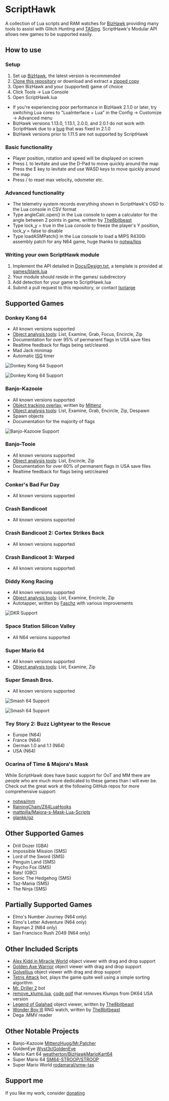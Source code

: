 # ScriptHawk
A collection of Lua scripts and RAM watches for [BizHawk](https://github.com/TASVideos/BizHawk) providing many tools to assist with Glitch Hunting and [TASing](http://tasvideos.org). ScriptHawk's Modular API allows new games to be supported easily.

## How to use
### Setup
1. Set up [BizHawk](https://github.com/TASVideos/BizHawk), the latest version is recommended
2. [Clone this repository](https://help.github.com/articles/cloning-a-repository/) or download and extract a [zipped copy](https://github.com/Isotarge/ScriptHawk/archive/master.zip)
3. Open BizHawk and your (supported) game of choice
4. Click Tools -> Lua Console
5. Open ScriptHawk.lua


- If you're experiencing poor performance in BizHawk 2.1.0 or later, try switching Lua cores to "LuaInterface + Lua" in the Config -> Customize -> Advanced menu
- BizHawk versions 1.13.0, 1.13.1, 2.0.0, and 2.0.1 do not work with ScriptHawk due to a [bug](https://github.com/TASVideos/BizHawk/issues/867) that was fixed in 2.1.0
- BizHawk versions prior to 1.11.5 are not supported by ScriptHawk

### Basic functionality
- Player position, rotation and speed will be displayed on screen
- Press L to levitate and use the D-Pad to move quickly around the map
- Press the E key to levitate and use WASD keys to move quickly around the map
- Press / to reset max velocity, odometer etc.

### Advanced functionality
- The telemetry system records everything shown in ScriptHawk's OSD to the Lua console in CSV format
- Type angleCalc.open() in the Lua console to open a calculator for the angle between 2 points in game, written by [The8bitbeast](https://twitter.com/the8bitbeast)
- Type lock_y = true in the Lua console to freeze the player's Y position, lock_y = false to disable
- Type loadASMPatch() in the Lua console to load a MIPS R4300i assembly patch for any N64 game, huge thanks to [notwa/lips](https://github.com/notwa/lips)

### Writing your own ScriptHawk module
1. Implement the API detailed in [Docs/Design.txt](Docs/Design.txt), a template is provided at [games/blank.lua](games/blank.lua)
2. Your module should reside in the games/ subdirectory
3. Add detection for your game to ScriptHawk.lua
4. Submit a pull request to this repository, or contact [Isotarge](https://twitter.com/Isotarge)

## Supported Games
### Donkey Kong 64
- All known versions supported
- [Object analysis tools](Docs/Object%20Analysis%20Tools.txt): List, Examine, Grab, Focus, Encircle, Zip
- Documentation for over 95% of permanent flags in USA save files
- Realtime feedback for flags being set/cleared
- Mad Jack minimap
- Automatic [ISG](http://dk64.wikia.com/wiki/Intro_Story_Glitch) timer

![Donkey Kong 64 Support](Images/Promo/dk64.png)

![Donkey Kong 64 Support](Images/Promo/dk64_ui.png)

### Banjo-Kazooie
- All known versions supported
- [Object tracking overlay](https://www.youtube.com/watch?v=m42wiHEdEbU), written by [Mittenz](https://twitter.com/mittenzhugg)
- [Object analysis tools](Docs/Object%20Analysis%20Tools.txt): List, Examine, Grab, Encircle, Zip, Despawn
- Spawn objects
- Documentation for the majority of flags

![Banjo-Kazooie Support](Images/Promo/bk_ui.png)

### Banjo-Tooie
- All known versions supported
- [Object analysis tools](Docs/Object%20Analysis%20Tools.txt): List, Encircle, Zip
- Documentation for over 60% of permanent flags in USA save files
- Realtime feedback for flags being set/cleared

### Conker's Bad Fur Day
- All known versions supported

### Crash Bandicoot
- All known versions supported

### Crash Bandicoot 2: Cortex Strikes Back
- All known versions supported

### Crash Bandicoot 3: Warped
- All known versions supported

### Diddy Kong Racing
- All known versions supported
- [Object analysis tools](Docs/Object%20Analysis%20Tools.txt): List, Examine, Encircle, Zip
- Autotapper, written by [Faschz](https://twitter.com/Faschz) with various improvements

![DKR Support](Images/Promo/dkr_ui.png)

### Space Station Silicon Valley
- All N64 versions supported

### Super Mario 64
- All known versions supported
- [Object analysis tools](Docs/Object%20Analysis%20Tools.txt): List, Examine, Zip

### Super Smash Bros.
- All known versions supported

![Smash 64 Support](Images/Promo/smash64.png)

![Smash 64 Support](Images/Promo/smash64_ui.png)

### Toy Story 2: Buzz Lightyear to the Rescue
- Europe (N64)
- France (N64)
- German 1.0 and 1.1 (N64)
- USA (N64)

### Ocarina of Time & Majora's Mask
While ScriptHawk does have basic support for OoT and MM there are people who are much more dedicated to these games than I will ever be. Check out the great work at the following GitHub repos for more comprehensive support:
- [notwa/mm](https://github.com/notwa/mm/tree/master/Lua)
- [RainingChain/Z64LuaHooks](https://github.com/RainingChain/Z64LuaHooks)
- [mattpilla/Majora-s-Mask-Lua-Scripts](https://github.com/mattpilla/Majora-s-Mask-Lua-Scripts)
- [glankk/gz](https://github.com/glankk/gz)

## Other Supported Games
- Drill Dozer (GBA)
- Impossible Mission (SMS)
- Lord of the Sword (SMS)
- Penguin Land (SMS)
- Psycho Fox (SMS)
- Rats! (GBC)
- Sonic The Hedgehog (SMS)
- Taz-Mania (SMS)
- The Ninja (SMS)

## Partially Supported Games
- Elmo's Number Journey (N64 only)
- Elmo's Letter Adventure (N64 only)
- Rayman 2 (N64 only)
- San Francisco Rush 2049 (N64 only)

## Other Included Scripts
- [Alex Kidd in Miracle World](Beta/Miracle%20World.lua) object viewer with drag and drop support
- [Golden Axe Warrior](Beta/Golden%20Axe%20Warrior.lua) object viewer with drag and drop support
- [Golvellius](Beta/Golvellius.lua) object viewer with drag and drop support
- [Tetris Attack](Tetris%20Attack%20Bot.lua) bot, plays the game quite well using a simple sorting algorithm
- [Mr. Driller 2](Beta/Drillbot.lua) bot
- [remove_klump.lua](Beta/remove_klump.lua), [code golf](https://en.wikipedia.org/wiki/Code_golf) that removes Klumps from DK64 USA version
- [Legend of Galahad](Beta/Galahad.lua) object viewer, written by [The8bitbeast](https://twitter.com/the8bitbeast)
- [Wonder Boy III](Beta/Wonder%20Boy%20III%20RNG%20Watch.lua) RNG watch, written by [The8bitbeast](https://twitter.com/the8bitbeast)
- Dega .MMV reader

## Other Notable Projects
- Banjo-Kazooie [MittenzHugg/Mr.Patcher](https://github.com/MittenzHugg/Mr.Patcher)
- GoldenEye [Wyst3r/GoldenEye](https://bitbucket.org/Wyst3r/bizhawklua)
- Mario Kart 64 [weatherton/BizHawkMarioKart64](https://github.com/weatherton/BizHawkMarioKart64)
- Super Mario 64 [SM64-STROOP/STROOP](https://github.com/SM64-STROOP/STROOP)
- Super Mario World [rodamaral/smw-tas](https://github.com/rodamaral/smw-tas)

## Support me
If you like my work, consider [donating](https://streamtip.com/t/isotarge)